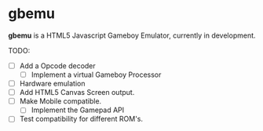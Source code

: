 # gbemu

**gbemu** is a HTML5 Javascript Gameboy Emulator, currently in development.

TODO:
- [ ] Add a Opcode decoder
	- [ ] Implement a virtual Gameboy Processor
- [ ] Hardware emulation
- [ ] Add HTML5 Canvas Screen output.
- [ ] Make Mobile compatible.
	- [ ] Implement the Gamepad API
- [ ] Test compatibility for different ROM's.
